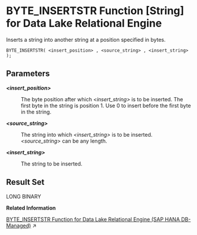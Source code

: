 <!-- loio81f411c06ce21014834ca45160d818e3 -->

# BYTE\_INSERTSTR Function \[String\] for Data Lake Relational Engine

Inserts a string into another string at a position specified in bytes.



```
BYTE_INSERTSTR( <insert_position> , <source_string> , <insert_string> );
```



<a name="loio81f411c06ce21014834ca45160d818e3__BYTE_INSERTSTR_parm1"/>

## Parameters


<dl>
<dt><b>

*<insert\_position\>* 

</b></dt>
<dd>

The byte position after which *<insert\_string\>* is to be inserted. The first byte in the string is position 1. Use 0 to insert before the first byte in the string.



</dd><dt><b>

*<source\_string\>* 

</b></dt>
<dd>

The string into which *<insert\_string\>* is to be inserted. *<source\_string\>* can be any length.



</dd><dt><b>

*<insert\_string\>* 

</b></dt>
<dd>

The string to be inserted.



</dd>
</dl>



<a name="loio81f411c06ce21014834ca45160d818e3__BYTE_INSERTSTR_returns1"/>

## Result Set

LONG BINARY

**Related Information**  


[BYTE_INSERTSTR Function for Data Lake Relational Engine (SAP HANA DB-Managed)](https://help.sap.com/viewer/a898e08b84f21015969fa437e89860c8/2024_1_QRC/en-US/a8656a236f5a4afdb003988d8f040939.html "Inserts a string into another string at a position specified in bytes.") :arrow_upper_right:

